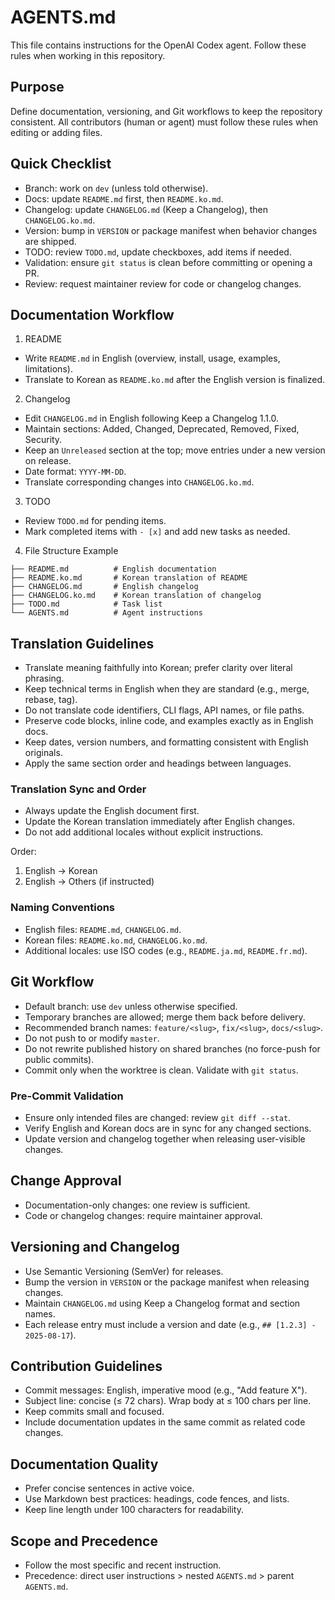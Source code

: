 # AGENTS.md

This file contains instructions for the OpenAI Codex agent. Follow these rules when
working in this repository.

## Purpose

Define documentation, versioning, and Git workflows to keep the repository consistent.
All contributors (human or agent) must follow these rules when editing or adding files.

## Quick Checklist

- Branch: work on `dev` (unless told otherwise).
- Docs: update `README.md` first, then `README.ko.md`.
- Changelog: update `CHANGELOG.md` (Keep a Changelog), then `CHANGELOG.ko.md`.
- Version: bump in `VERSION` or package manifest when behavior changes are shipped.
- TODO: review `TODO.md`, update checkboxes, add items if needed.
- Validation: ensure `git status` is clean before committing or opening a PR.
- Review: request maintainer review for code or changelog changes.

## Documentation Workflow

1) README
- Write `README.md` in English (overview, install, usage, examples, limitations).
- Translate to Korean as `README.ko.md` after the English version is finalized.

2) Changelog
- Edit `CHANGELOG.md` in English following Keep a Changelog 1.1.0.
- Maintain sections: Added, Changed, Deprecated, Removed, Fixed, Security.
- Keep an `Unreleased` section at the top; move entries under a new version on release.
- Date format: `YYYY-MM-DD`.
- Translate corresponding changes into `CHANGELOG.ko.md`.

3) TODO
- Review `TODO.md` for pending items.
- Mark completed items with `- [x]` and add new tasks as needed.

4) File Structure Example

```text
├── README.md          # English documentation
├── README.ko.md       # Korean translation of README
├── CHANGELOG.md       # English changelog
├── CHANGELOG.ko.md    # Korean translation of changelog
├── TODO.md            # Task list
└── AGENTS.md          # Agent instructions
```

## Translation Guidelines

- Translate meaning faithfully into Korean; prefer clarity over literal phrasing.
- Keep technical terms in English when they are standard (e.g., merge, rebase, tag).
- Do not translate code identifiers, CLI flags, API names, or file paths.
- Preserve code blocks, inline code, and examples exactly as in English docs.
- Keep dates, version numbers, and formatting consistent with English originals.
- Apply the same section order and headings between languages.

### Translation Sync and Order

- Always update the English document first.
- Update the Korean translation immediately after English changes.
- Do not add additional locales without explicit instructions.

Order:
1. English -> Korean
2. English -> Others (if instructed)

### Naming Conventions

- English files: `README.md`, `CHANGELOG.md`.
- Korean files: `README.ko.md`, `CHANGELOG.ko.md`.
- Additional locales: use ISO codes (e.g., `README.ja.md`, `README.fr.md`).

## Git Workflow

- Default branch: use `dev` unless otherwise specified.
- Temporary branches are allowed; merge them back before delivery.
- Recommended branch names: `feature/<slug>`, `fix/<slug>`, `docs/<slug>`.
- Do not push to or modify `master`.
- Do not rewrite published history on shared branches (no force-push for public commits).
- Commit only when the worktree is clean. Validate with `git status`.

### Pre-Commit Validation

- Ensure only intended files are changed: review `git diff --stat`.
- Verify English and Korean docs are in sync for any changed sections.
- Update version and changelog together when releasing user-visible changes.

## Change Approval

- Documentation-only changes: one review is sufficient.
- Code or changelog changes: require maintainer approval.

## Versioning and Changelog

- Use Semantic Versioning (SemVer) for releases.
- Bump the version in `VERSION` or the package manifest when releasing changes.
- Maintain `CHANGELOG.md` using Keep a Changelog format and section names.
- Each release entry must include a version and date (e.g., `## [1.2.3] - 2025-08-17`).

## Contribution Guidelines

- Commit messages: English, imperative mood (e.g., "Add feature X").
- Subject line: concise (≤ 72 chars). Wrap body at ≤ 100 chars per line.
- Keep commits small and focused.
- Include documentation updates in the same commit as related code changes.

## Documentation Quality

- Prefer concise sentences in active voice.
- Use Markdown best practices: headings, code fences, and lists.
- Keep line length under 100 characters for readability.

## Scope and Precedence

- Follow the most specific and recent instruction.
- Precedence: direct user instructions > nested `AGENTS.md` > parent `AGENTS.md`.

